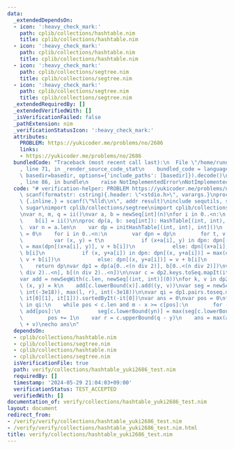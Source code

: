 ```yaml
---
data:
  _extendedDependsOn:
  - icon: ':heavy_check_mark:'
    path: cplib/collections/hashtable.nim
    title: cplib/collections/hashtable.nim
  - icon: ':heavy_check_mark:'
    path: cplib/collections/hashtable.nim
    title: cplib/collections/hashtable.nim
  - icon: ':heavy_check_mark:'
    path: cplib/collections/segtree.nim
    title: cplib/collections/segtree.nim
  - icon: ':heavy_check_mark:'
    path: cplib/collections/segtree.nim
    title: cplib/collections/segtree.nim
  _extendedRequiredBy: []
  _extendedVerifiedWith: []
  _isVerificationFailed: false
  _pathExtension: nim
  _verificationStatusIcon: ':heavy_check_mark:'
  attributes:
    PROBLEM: https://yukicoder.me/problems/no/2686
    links:
    - https://yukicoder.me/problems/no/2686
  bundledCode: "Traceback (most recent call last):\n  File \"/home/runner/.local/lib/python3.10/site-packages/onlinejudge_verify/documentation/build.py\"\
    , line 71, in _render_source_code_stat\n    bundled_code = language.bundle(stat.path,\
    \ basedir=basedir, options={'include_paths': [basedir]}).decode()\n  File \"/home/runner/.local/lib/python3.10/site-packages/onlinejudge_verify/languages/nim.py\"\
    , line 86, in bundle\n    raise NotImplementedError\nNotImplementedError\n"
  code: "# verification-helper: PROBLEM https://yukicoder.me/problems/no/2686\nproc\
    \ scanf(formatstr: cstring){.header: \"<stdio.h>\", varargs.}\nproc ii(): int\
    \ {.inline.} = scanf(\"%lld\\n\", addr result)\ninclude sequtils, strutils, algorithm,\
    \ sugar\nimport cplib/collections/segtree\nimport cplib/collections/hashtable\n\
    \nvar n, m, q = ii()\nvar a, b = newSeq[int](n)\nfor i in 0..<n:\n    a[i] = ii()\n\
    \    b[i] = ii()\n\nproc dp(a, b: seq[int]): HashTable[(int, int), int] =\n  \
    \  var n = a.len\n    var dp = initHashTable[(int, int), int]()\n    dp[(0, 0)]\
    \ = 0\n    for i in 0..<n:\n        var dpn = dp\n        for t, v in dp:\n  \
    \          var (x, y) = t\n            if (x+a[i], y) in dpn: dpn[(x+a[i], y)]\
    \ = max(dpn[(x+a[i], y)], v + b[i])\n            else: dpn[(x+a[i], y)] = v +\
    \ b[i]\n            if (x, y+a[i]) in dpn: dpn[(x, y+a[i])] = max(dpn[(x, y+a[i])],\
    \ v + b[i])\n            else: dpn[(x, y+a[i])] = v + b[i]\n        swap(dp, dpn)\n\
    \    return dp\nvar dp1 = dp(a[0..<(n div 2)], b[0..<(n div 2)])\nvar dp2 = dp(a[(n\
    \ div 2)..<n], b[(n div 2)..<n])\n\nvar c = dp2.keys.toSeq.mapIt(it[0]).sorted.deduplicate(true)\n\
    var add = newSeqWith(c.len, newSeq[(int, int)](0))\nfor k, v in dp2:\n    var\
    \ (x, y) = k\n    add[c.lowerBound(x)].add((y, v))\nvar seg = newSegWith(newSeqWith(c.len,\
    \ int(-3e18)), max(l, r), int(-3e18))\n\nvar qi = dp1.pairs.toseq.mapIt((it[0][0],\
    \ it[0][1], it[1])).sortedByIt(-it[0])\nvar ans = 0\nvar pos = 0\nfor (x, y, v)\
    \ in qi:\n    while pos < c.len and m - x >= c[pos]:\n        for (yn, vn) in\
    \ add[pos]:\n            seg[c.lowerBound(yn)] = max(seg[c.lowerBound(yn)], vn)\n\
    \        pos += 1\n    var r = c.upperBound(q - y)\n    ans = max(ans, seg.get(0..<r)\
    \ + v)\necho ans\n"
  dependsOn:
  - cplib/collections/hashtable.nim
  - cplib/collections/segtree.nim
  - cplib/collections/hashtable.nim
  - cplib/collections/segtree.nim
  isVerificationFile: true
  path: verify/collections/hashtable_yuki2686_test.nim
  requiredBy: []
  timestamp: '2024-05-29 21:04:03+09:00'
  verificationStatus: TEST_ACCEPTED
  verifiedWith: []
documentation_of: verify/collections/hashtable_yuki2686_test.nim
layout: document
redirect_from:
- /verify/verify/collections/hashtable_yuki2686_test.nim
- /verify/verify/collections/hashtable_yuki2686_test.nim.html
title: verify/collections/hashtable_yuki2686_test.nim
---
```

